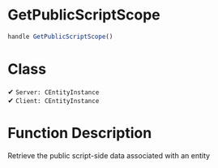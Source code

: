 # GetPublicScriptScope
```js	
handle GetPublicScriptScope()
```
# Class
✔ `Server: CEntityInstance`  
✔ `Client: CEntityInstance`  

# Function Description
Retrieve the public script-side data associated with an entity
